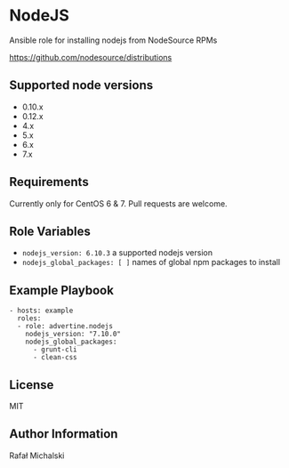 NodeJS
======

Ansible role for installing nodejs from NodeSource RPMs

https://github.com/nodesource/distributions


Supported node versions
-----------------------

* 0.10.x
* 0.12.x
* 4.x
* 5.x
* 6.x
* 7.x

Requirements
------------

Currently only for CentOS 6 & 7. Pull requests are welcome.


Role Variables
--------------

* `nodejs_version: 6.10.3` a supported nodejs version
* `nodejs_global_packages: [ ]` names of global npm packages to install

Example Playbook
----------------

    - hosts: example
      roles:
      - role: advertine.nodejs
        nodejs_version: "7.10.0"
        nodejs_global_packages:
          - grunt-cli
          - clean-css

License
-------

MIT

Author Information
------------------

Rafał Michalski

